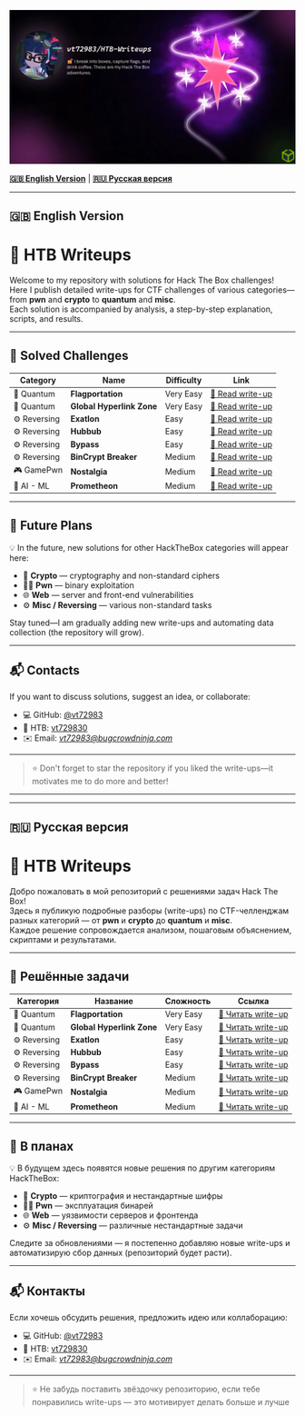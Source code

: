 ![general](1.png)

[**🇬🇧 English Version**](#-english-version) | [**🇷🇺 Русская версия**](#-русская-версия)

---

## 🇬🇧 English Version

# 🧠 HTB Writeups

Welcome to my repository with solutions for Hack The Box challenges!  
Here I publish detailed write-ups for CTF challenges of various categories—from **pwn** and **crypto** to **quantum** and **misc**.  
Each solution is accompanied by analysis, a step-by-step explanation, scripts, and results.

---

## 📜 Solved Challenges

| Category | Name | Difficulty | Link |
|------------|-----------|------------|--------|
| 🧩 Quantum | **Flagportation** | Very Easy | [📖 Read write-up](https://github.com/vt72983/HTB-Writeups/blob/main/Flagportation/README.md) |
| 🧩 Quantum | **Global Hyperlink Zone** | Very Easy | [📖 Read write-up](https://github.com/vt72983/HTB-Writeups/blob/main/Global-Hyperlink-Zone/README.md) |
| ⚙️ Reversing | **Exatlon** | Easy | [📖 Read write-up](https://github.com/vt72983/HTB-Writeups/blob/main/Exatlon/readme.md) |
| ⚙️ Reversing | **Hubbub** | Easy | [📖 Read write-up](https://github.com/vt72983/HTB-Writeups/blob/main/Hubbub/README.md) |
| ⚙️ Reversing | **Bypass** | Easy | [📖 Read write-up](https://github.com/vt72983/HTB-Writeups/blob/main/Bypass/README.md) |
| ⚙️ Reversing | **BinCrypt Breaker** | Medium | [📖 Read write-up](https://github.com/vt72983/HTB-Writeups/blob/main/BinCrypt%20Breaker/README.md) |
| 🎮 GamePwn | **Nostalgia** | Medium | [📖 Read write-up](https://github.com/vt72983/HTB-Writeups/blob/main/Nostalgia/README.md) |
| 🧠 AI - ML | **Prometheon** | Medium | [📖 Read write-up](https://github.com/vt72983/HTB-Writeups/blob/main/Prometheon/readme.md) |

---

## 🚧 Future Plans

💡 In the future, new solutions for other HackTheBox categories will appear here:  
- 🔐 **Crypto** — cryptography and non-standard ciphers
- 🧑‍💻 **Pwn** — binary exploitation
- 🌐 **Web** — server and front-end vulnerabilities
- ⚙️ **Misc / Reversing** — various non-standard tasks

Stay tuned—I am gradually adding new write-ups and automating data collection (the repository will grow).

---

## 📬 Contacts

If you want to discuss solutions, suggest an idea, or collaborate:

- 💻 GitHub: [@vt72983](https://github.com/vt72983)
- 🧩 HTB: [vt729830](https://app.hackthebox.com/users/1501105)
- ✉️ Email: *vt72983@bugcrowdninja.com*

---

> ⭐ Don't forget to star the repository if you liked the write-ups—it motivates me to do more and better!

---
---

## 🇷🇺 Русская версия

# 🧠 HTB Writeups

Добро пожаловать в мой репозиторий с решениями задач Hack The Box!  
Здесь я публикую подробные разборы (write-ups) по CTF-челленджам разных категорий — от **pwn** и **crypto** до **quantum** и **misc**.  
Каждое решение сопровождается анализом, пошаговым объяснением, скриптами и результатами.

---

## 📜 Решённые задачи

| Категория | Название | Сложность | Ссылка |
|------------|-----------|------------|--------|
| 🧩 Quantum | **Flagportation** | Very Easy | [📖 Читать write-up](https://github.com/vt72983/HTB-Writeups/blob/main/Flagportation/README.md) |
| 🧩 Quantum | **Global Hyperlink Zone** | Very Easy | [📖 Читать write-up](https://github.com/vt72983/HTB-Writeups/blob/main/Global-Hyperlink-Zone/README.md) |
| ⚙️ Reversing | **Exatlon** | Easy | [📖 Читать write-up](https://github.com/vt72983/HTB-Writeups/blob/main/Exatlon/readme.md) |
| ⚙️ Reversing | **Hubbub** | Easy | [📖 Читать write-up](https://github.com/vt72983/HTB-Writeups/blob/main/Hubbub/README.md) |
| ⚙️ Reversing | **Bypass** | Easy | [📖 Читать write-up](https://github.com/vt72983/HTB-Writeups/blob/main/Bypass/README.md) |
| ⚙️ Reversing | **BinCrypt Breaker** | Medium | [📖 Читать write-up](https://github.com/vt72983/HTB-Writeups/blob/main/BinCrypt%20Breaker/README.md) |
| 🎮 GamePwn | **Nostalgia** | Medium | [📖 Читать write-up](https://github.com/vt72983/HTB-Writeups/blob/main/Nostalgia/README.md) |
| 🧠 AI - ML | **Prometheon** | Medium | [📖 Читать write-up](https://github.com/vt72983/HTB-Writeups/blob/main/Prometheon/readme.md) |

---

## 🚧 В планах

💡 В будущем здесь появятся новые решения по другим категориям HackTheBox:  
- 🔐 **Crypto** — криптография и нестандартные шифры  
- 🧑‍💻 **Pwn** — эксплуатация бинарей  
- 🌐 **Web** — уязвимости серверов и фронтенда  
- ⚙️ **Misc / Reversing** — различные нестандартные задачи  

Следите за обновлениями — я постепенно добавляю новые write-ups и автоматизирую сбор данных (репозиторий будет расти).

---

## 📬 Контакты

Если хочешь обсудить решения, предложить идею или коллаборацию:

- 💻 GitHub: [@vt72983](https://github.com/vt72983)
- 🧩 HTB: [vt729830](https://app.hackthebox.com/users/1501105)
- ✉️ Email: *vt72983@bugcrowdninja.com*

---

> ⭐ Не забудь поставить звёздочку репозиторию, если тебе понравились write-ups — это мотивирует делать больше и лучше
